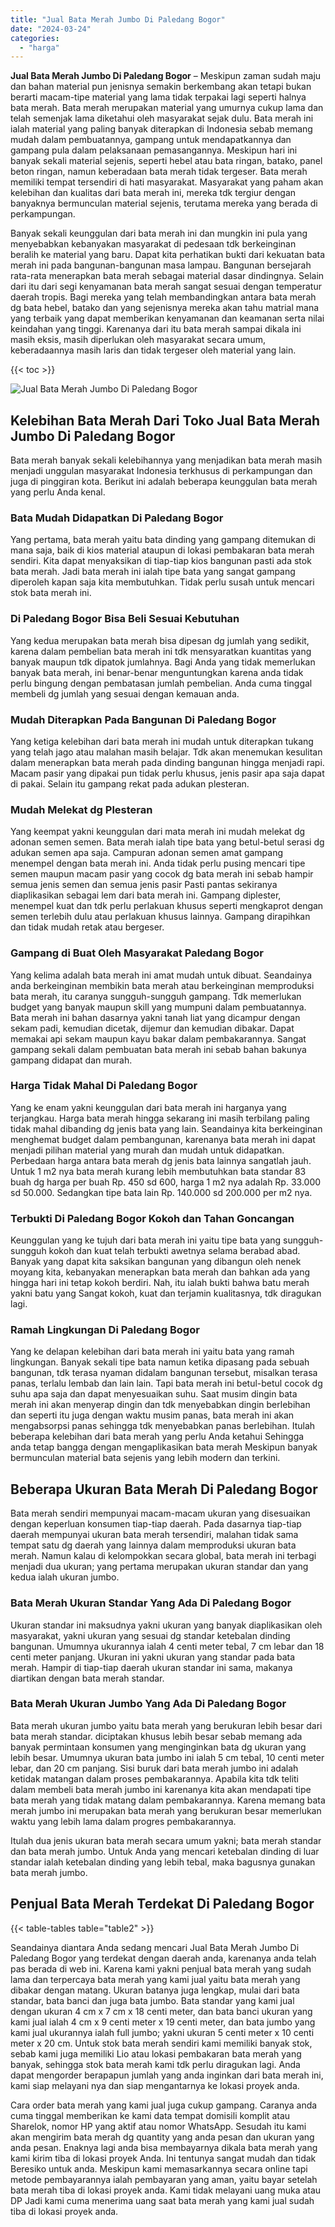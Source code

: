 ```yaml
---
title: "Jual Bata Merah Jumbo Di Paledang Bogor"
date: "2024-03-24"
categories: 
  - "harga"
---
```


**Jual Bata Merah Jumbo Di Paledang Bogor** – Meskipun zaman sudah maju dan bahan material pun jenisnya semakin berkembang akan tetapi bukan berarti macam-tipe material yang lama tidak terpakai lagi seperti halnya bata merah. Bata merah merupakan material yang umurnya cukup lama dan telah semenjak lama diketahui oleh masyarakat sejak dulu. Bata merah ini ialah material yang paling banyak diterapkan di Indonesia sebab memang mudah dalam pembuatannya, gampang untuk mendapatkannya dan gampang pula dalam pelaksanaan pemasangannya. Meskipun hari ini banyak sekali material sejenis, seperti hebel atau bata ringan, batako, panel beton ringan, namun keberadaan bata merah tidak tergeser. Bata merah memiliki tempat tersendiri di hati masyarakat. Masyarakat yang paham akan kelebihan dan kualitas dari bata merah ini, mereka tdk tergiur dengan banyaknya bermunculan material sejenis, terutama mereka yang berada di perkampungan.

Banyak sekali keunggulan dari bata merah ini dan mungkin ini pula yang menyebabkan kebanyakan masyarakat di pedesaan tdk berkeinginan beralih ke material yang baru. Dapat kita perhatikan bukti dari kekuatan bata merah ini pada bangunan-bangunan masa lampau. Bangunan bersejarah rata-rata menerapkan bata merah sebagai material dasar dindingnya. Selain dari itu dari segi kenyamanan bata merah sangat sesuai dengan temperatur daerah tropis. Bagi mereka yang telah membandingkan antara bata merah dg bata hebel, batako dan yang sejenisnya mereka akan tahu matrial mana yang terbaik yang dapat memberikan kenyamanan dan keamanan serta nilai keindahan yang tinggi. Karenanya dari itu bata merah sampai dikala ini masih eksis, masih diperlukan oleh masyarakat secara umum, keberadaannya masih laris dan tidak tergeser oleh material yang lain.

{{< toc >}}

![Jual Bata Merah Jumbo Di Paledang Bogor](/images/jual-bata-merah-08.png)

## Kelebihan Bata Merah Dari Toko Jual Bata Merah Jumbo Di Paledang Bogor

Bata merah banyak sekali kelebihannya yang menjadikan bata merah masih menjadi unggulan masyarakat Indonesia terkhusus di perkampungan dan juga di pinggiran kota. Berikut ini adalah beberapa keunggulan bata merah yang perlu Anda kenal.

### Bata Mudah Didapatkan Di Paledang Bogor

Yang pertama, bata merah yaitu bata dinding yang gampang ditemukan di mana saja, baik di kios material ataupun di lokasi pembakaran bata merah sendiri. Kita dapat menyaksikan di tiap-tiap kios bangunan pasti ada stok bata merah. Jadi bata merah ini ialah tipe bata yang sangat gampang diperoleh kapan saja kita membutuhkan. Tidak perlu susah untuk mencari stok bata merah ini.

### Di Paledang Bogor Bisa Beli Sesuai Kebutuhan

Yang kedua merupakan bata merah bisa dipesan dg jumlah yang sedikit, karena dalam pembelian bata merah ini tdk mensyaratkan kuantitas yang banyak maupun tdk dipatok jumlahnya. Bagi Anda yang tidak memerlukan banyak bata merah, ini benar-benar menguntungkan karena anda tidak perlu bingung dengan pembatasan jumlah pembelian. Anda cuma tinggal membeli dg jumlah yang sesuai dengan kemauan anda.

### Mudah Diterapkan Pada Bangunan Di Paledang Bogor

Yang ketiga kelebihan dari bata merah ini mudah untuk diterapkan tukang yang telah jago atau malahan masih belajar. Tdk akan menemukan kesulitan dalam menerapkan bata merah pada dinding bangunan hingga menjadi rapi. Macam pasir yang dipakai pun tidak perlu khusus, jenis pasir apa saja dapat di pakai. Selain itu gampang rekat pada adukan plesteran.

### Mudah Melekat dg Plesteran

Yang keempat yakni keunggulan dari mata merah ini mudah melekat dg adonan semen semen. Bata merah ialah tipe bata yang betul-betul serasi dg adukan semen apa saja. Campuran adonan semen amat gampang menempel dengan bata merah ini. Anda tidak perlu pusing mencari tipe semen maupun macam pasir yang cocok dg bata merah ini sebab hampir semua jenis semen dan semua jenis pasir Pasti pantas sekiranya diaplikasikan sebagai lem dari bata merah ini. Gampang diplester, menempel kuat dan tdk perlu perlakuan khusus seperti mengkaprot dengan semen terlebih dulu atau perlakuan khusus lainnya. Gampang dirapihkan dan tidak mudah retak atau bergeser.

### Gampang di Buat Oleh Masyarakat Paledang Bogor

Yang kelima adalah bata merah ini amat mudah untuk dibuat. Seandainya anda berkeinginan membikin bata merah atau berkeinginan memproduksi bata merah, itu caranya sungguh-sungguh gampang. Tdk memerlukan budget yang banyak maupun skill yang mumpuni dalam pembuatannya. Bata merah ini bahan dasarnya yakni tanah liat yang dicampur dengan sekam padi, kemudian dicetak, dijemur dan kemudian dibakar. Dapat memakai api sekam maupun kayu bakar dalam pembakarannya. Sangat gampang sekali dalam pembuatan bata merah ini sebab bahan bakunya gampang didapat dan murah.

### Harga Tidak Mahal Di Paledang Bogor

Yang ke enam yakni keunggulan dari bata merah ini harganya yang terjangkau. Harga bata merah hingga sekarang ini masih terbilang paling tidak mahal dibanding dg jenis bata yang lain. Seandainya kita berkeinginan menghemat budget dalam pembangunan, karenanya bata merah ini dapat menjadi pilihan material yang murah dan mudah untuk didapatkan. Perbedaan harga antara bata merah dg jenis bata lainnya sangatlah jauh. Untuk 1 m2 nya bata merah kurang lebih membutuhkan bata standar 83 buah dg harga per buah Rp. 450 sd 600, harga 1 m2 nya adalah Rp. 33.000 sd 50.000. Sedangkan tipe bata lain Rp. 140.000 sd 200.000 per m2 nya.

### Terbukti Di Paledang Bogor Kokoh dan Tahan Goncangan

Keunggulan yang ke tujuh dari bata merah ini yaitu tipe bata yang sungguh-sungguh kokoh dan kuat telah terbukti awetnya selama berabad abad. Banyak yang dapat kita saksikan bangunan yang dibangun oleh nenek moyang kita, kebanyakan menerapkan bata merah dan bahkan ada yang hingga hari ini tetap kokoh berdiri. Nah, itu ialah bukti bahwa batu merah yakni batu yang Sangat kokoh, kuat dan terjamin kualitasnya, tdk diragukan lagi.

### Ramah Lingkungan Di Paledang Bogor

Yang ke delapan kelebihan dari bata merah ini yaitu bata yang ramah lingkungan. Banyak sekali tipe bata namun ketika dipasang pada sebuah bangunan, tdk terasa nyaman didalam bangunan tersebut, misalkan terasa panas, terlalu lembab dan lain lain. Tapi bata merah ini betul-betul cocok dg suhu apa saja dan dapat menyesuaikan suhu. Saat musim dingin bata merah ini akan menyerap dingin dan tdk menyebabkan dingin berlebihan dan seperti itu juga dengan waktu musim panas, bata merah ini akan mengabsorpsi panas sehingga tdk menyebabkan panas berlebihan. Itulah beberapa kelebihan dari bata merah yang perlu Anda ketahui Sehingga anda tetap bangga dengan mengaplikasikan bata merah Meskipun banyak bermunculan material bata sejenis yang lebih modern dan terkini.

## Beberapa Ukuran Bata Merah Di Paledang Bogor

Bata merah sendiri mempunyai macam-macam ukuran yang disesuaikan dengan keperluan konsumen tiap-tiap daerah. Pada dasarnya tiap-tiap daerah mempunyai ukuran bata merah tersendiri, malahan tidak sama tempat satu dg daerah yang lainnya dalam memproduksi ukuran bata merah. Namun kalau di kelompokkan secara global, bata merah ini terbagi menjadi dua ukuran; yang pertama merupakan ukuran standar dan yang kedua ialah ukuran jumbo.

### Bata Merah Ukuran Standar Yang Ada Di Paledang Bogor

Ukuran standar ini maksudnya yakni ukuran yang banyak diaplikasikan oleh masyarakat, yakni ukuran yang sesuai dg standar ketebalan dinding bangunan. Umumnya ukurannya ialah 4 centi meter tebal, 7 cm lebar dan 18 centi meter panjang. Ukuran ini yakni ukuran yang standar pada bata merah. Hampir di tiap-tiap daerah ukuran standar ini sama, makanya diartikan dengan bata merah standar.

### Bata Merah Ukuran Jumbo Yang Ada Di Paledang Bogor

Bata merah ukuran jumbo yaitu bata merah yang berukuran lebih besar dari bata merah standar. diciptakan khusus lebih besar sebab memang ada banyak permintaan konsumen yang menginginkan bata dg ukuran yang lebih besar. Umumnya ukuran bata jumbo ini ialah 5 cm tebal, 10 centi meter lebar, dan 20 cm panjang. Sisi buruk dari bata merah jumbo ini adalah ketidak matangan dalam proses pembakarannya. Apabila kita tdk teliti dalam membeli bata merah jumbo ini karenanya kita akan mendapati tipe bata merah yang tidak matang dalam pembakarannya. Karena memang bata merah jumbo ini merupakan bata merah yang berukuran besar memerlukan waktu yang lebih lama dalam progres pembakarannya.

Itulah dua jenis ukuran bata merah secara umum yakni; bata merah standar dan bata merah jumbo. Untuk Anda yang mencari ketebalan dinding di luar standar ialah ketebalan dinding yang lebih tebal, maka bagusnya gunakan bata merah jumbo.

## Penjual Bata Merah Terdekat Di Paledang Bogor

{{< table-tables table="table2" >}}

Seandainya diantara Anda sedang mencari Jual Bata Merah Jumbo Di Paledang Bogor yang terdekat dengan daerah anda, karenanya anda telah pas berada di web ini. Karena kami yakni penjual bata merah yang sudah lama dan terpercaya bata merah yang kami jual yaitu bata merah yang dibakar dengan matang. Ukuran batanya juga lengkap, mulai dari bata standar, bata banci dan juga bata jumbo. Bata standar yang kami jual dengan ukuran 4 cm x 7 cm x 18 centi meter, dan bata banci ukuran yang kami jual ialah 4 cm x 9 centi meter x 19 centi meter, dan bata jumbo yang kami jual ukurannya ialah full jumbo; yakni ukuran 5 centi meter x 10 centi meter x 20 cm. Untuk stok bata merah sendiri kami memiliki banyak stok, sebab kami juga memiliki Lio atau lokasi pembakaran bata merah yang banyak, sehingga stok bata merah kami tdk perlu diragukan lagi. Anda dapat mengorder berapapun jumlah yang anda inginkan dari bata merah ini, kami siap melayani nya dan siap mengantarnya ke lokasi proyek anda.

Cara order bata merah yang kami jual juga cukup gampang. Caranya anda cuma tinggal memberikan ke kami data tempat domisili komplit atau Sharelok, nomor HP yang aktif atau nomor WhatsApp. Sesudah itu kami akan mengirim bata merah dg quantity yang anda pesan dan ukuran yang anda pesan. Enaknya lagi anda bisa membayarnya dikala bata merah yang kami kirim tiba di lokasi proyek Anda. Ini tentunya sangat mudah dan tidak Beresiko untuk anda. Meskipun kami memasarkannya secara online tapi metode pembayarannya ialah pembayaran yang aman, yaitu bayar setelah bata merah tiba di lokasi proyek anda. Kami tidak melayani uang muka atau DP Jadi kami cuma menerima uang saat bata merah yang kami jual sudah tiba di lokasi proyek anda.

